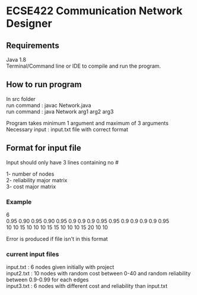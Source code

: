 # ECSE422 Communication Network Designer

## Requirements
Java 1.8 <br/>
Terminal/Command line or IDE to compile and run the program. <br/>

## How to run program
In src folder  <br/> 
run command : javac Network.java </br>
run command : java Network arg1 arg2 arg3 <br/>

Program takes minimum 1 argument and maximum of 3 arguments <br/>
Necessary input : input.txt file with correct format <br/>

## Format for input file

Input should only have 3 lines containing no # <br/>

1- number of nodes <br/>
2- reliability major matrix <br/>
3- cost major matrix <br/>

### Example
6 <br/>
0.95 0.90 0.95 0.90 0.95 0.9 0.9 0.9 0.95 0.95 0.9 0.9 0.9 0.9 0.95 <br/>
10 10 15 10 10 10 15 15 10 10 10 15 20 10 10 <br/>

Error is produced if file isn't in this format <br/>

### current input files
input.txt : 6 nodes given initially with project <br/>
input2.txt : 10 nodes with random cost between 0-40 and random reliability between 0.9-0.99 for each edges <br/>
input3.txt : 6 nodes with different cost and reliability than input.txt <br/>






